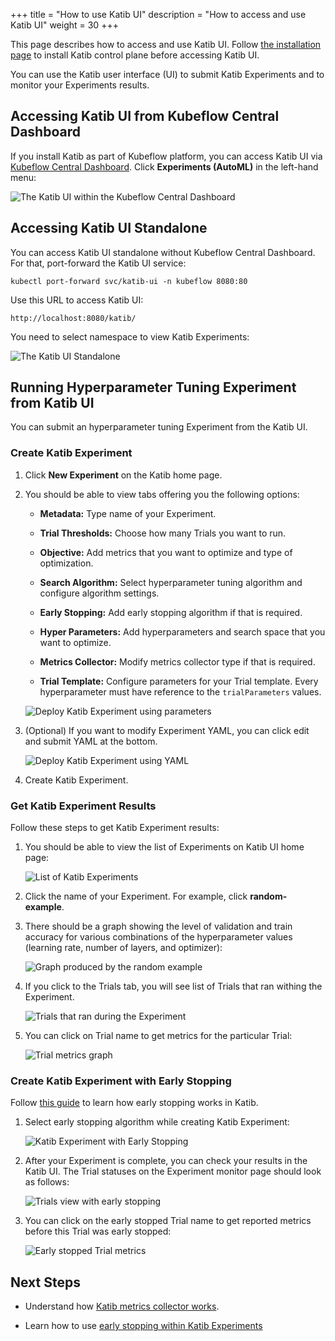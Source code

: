 +++
title = "How to use Katib UI"
description = "How to access and use Katib UI"
weight = 30
+++

This page describes how to access and use Katib UI. Follow
[the installation page](/docs/components/katib/installation/#installing-katib) to install Katib
control plane before accessing Katib UI.

You can use the Katib user interface (UI) to submit Katib Experiments and to monitor your
Experiments results.

## Accessing Katib UI from Kubeflow Central Dashboard

If you install Katib as part of Kubeflow platform, you can access Katib UI via
[Kubeflow Central Dashboard](/docs/components/central-dash/access/#how-to-access-the-kubeflow-central-dashboard).
Click **Experiments (AutoML)** in the left-hand menu:

<img src="/docs/components/katib/images/home-page-kubeflow-ui.png"
  alt="The Katib UI within the Kubeflow Central Dashboard"
  class="mt-3 mb-3 border rounded">

## Accessing Katib UI Standalone

You can access Katib UI standalone without Kubeflow Central Dashboard. For that, port-forward the
Katib UI service:

```shell
kubectl port-forward svc/katib-ui -n kubeflow 8080:80
```

Use this URL to access Katib UI:

```shell
http://localhost:8080/katib/
```

You need to select namespace to view Katib Experiments:

<img src="/docs/components/katib/images/home-page-standalone.png"
  alt="The Katib UI Standalone"
  class="mt-3 mb-3 border rounded">

## Running Hyperparameter Tuning Experiment from Katib UI

You can submit an hyperparameter tuning Experiment from the Katib UI.

### Create Katib Experiment

1. Click **New Experiment** on the Katib home page.

1. You should be able to view tabs offering you the following options:

   - **Metadata:** Type name of your Experiment.

   - **Trial Thresholds:** Choose how many Trials you want to run.

   - **Objective:** Add metrics that you want to optimize and type of optimization.

   - **Search Algorithm:** Select hyperparameter tuning algorithm and configure algorithm settings.

   - **Early Stopping:** Add early stopping algorithm if that is required.

   - **Hyper Parameters:** Add hyperparameters and search space that you want to optimize.

   - **Metrics Collector:** Modify metrics collector type if that is required.

   - **Trial Template:** Configure parameters for your Trial template. Every hyperparameter must have
     reference to the `trialParameters` values.

   <img src="/docs/components/katib/images/deploy-parameters.png"
        alt="Deploy Katib Experiment using parameters"
        class="mt-3 mb-3 border rounded">

1. (Optional) If you want to modify Experiment YAML, you can click edit and submit YAML at the bottom.

   <img src="/docs/components/katib/images/deploy-yaml.png"
       alt="Deploy Katib Experiment using YAML"
       class="mt-3 mb-3 border rounded">

1. Create Katib Experiment.

### Get Katib Experiment Results

Follow these steps to get Katib Experiment results:

1. You should be able to view the list of Experiments on Katib UI home page:

   <img src="/docs/components/katib/images/home-page-kubeflow-ui.png"
     alt="List of Katib Experiments"
     class="mt-3 mb-3 border rounded">

1. Click the name of your Experiment. For example, click **random-example**.

1. There should be a graph showing the level of validation and train accuracy
   for various combinations of the hyperparameter values (learning rate, number
   of layers, and optimizer):

   <img src="/docs/components/katib/images/random-example-graph.png"
     alt="Graph produced by the random example"
     class="mt-3 mb-3 border rounded">

1. If you click to the Trials tab, you will see list of Trials that ran withing the Experiment.

   <img src="/docs/components/katib/images/random-example-trials.png"
     alt="Trials that ran during the Experiment"
     class="mt-3 mb-3 border rounded">

1. You can click on Trial name to get metrics for the particular Trial:

   <img src="/docs/components/katib/images/random-example-trial-info.png"
     alt="Trial metrics graph"
     class="mt-3 mb-3 border rounded">

### Create Katib Experiment with Early Stopping

Follow [this guide](/docs/components/katib/user-guides/early-stopping) to learn how early stopping
works in Katib.

1. Select early stopping algorithm while creating Katib Experiment:

   <img src="/docs/components/katib/images/early-stopping-parameter.png"
       alt="Katib Experiment with Early Stopping"
       class="mt-3 mb-3 border rounded">

1. After your Experiment is complete, you can check your results in the Katib UI. The Trial statuses
   on the Experiment monitor page should look as follows:

   <img src="/docs/components/katib/images/early-stopping-trials.png"
       alt="Trials view with early stopping"
       class="mt-3 mb-3 border rounded">

1. You can click on the early stopped Trial name to get reported metrics before this Trial was early stopped:

   <img src="/docs/components/katib/images/early-stopping-trial-info.png"
     alt="Early stopped Trial metrics"
     class="mt-3 mb-3 border rounded">

## Next Steps

- Understand how [Katib metrics collector works](/docs/components/katib/user-guides/metrics-collector).

- Learn how to use [early stopping within Katib Experiments](/docs/components/katib/user-guides/early-stopping)
